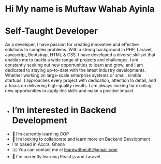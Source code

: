 # Hi My name is Muftaw Wahab Ayinla
# Self-Taught Developer
As a developer, I have passion for creating innovative and effective solutions to complex problems. With a strong background in PHP, Laravel, Javascript, Bootstrap, HTML & CSS. I have developed a diverse skillset that enables me to tackle a wide range of projects and challenges. I am constantly seeking out new opportunities to learn and grow, and I am dedicated to staying up-to-date with the latest industry developments. Whether working on large-scale enterprise systems or small, nimble startups, I approaches every project with dedication, attention to detail, and a focus on delivering high-quality results. I am always looking for exciting new opportunities to apply this skills and make a positive impact.


- # I’m interested in Backend Development
- 🌱 I’m currently learning OOP
- 💞️ I’m looking to collaborate and learn more on Backend Development
- I'm based in Accra, Ghana
- ✉️ You can contact me at learnwithmufti@gmail.com
- 🧠 I'm currently learning React.js and Laravel

<!---
Sirmufti/Sirmufti is a ✨ special ✨ repository because its `README.md` (this file) appears on your GitHub profile.
You can click the Preview link to take a look at your changes.
--->
